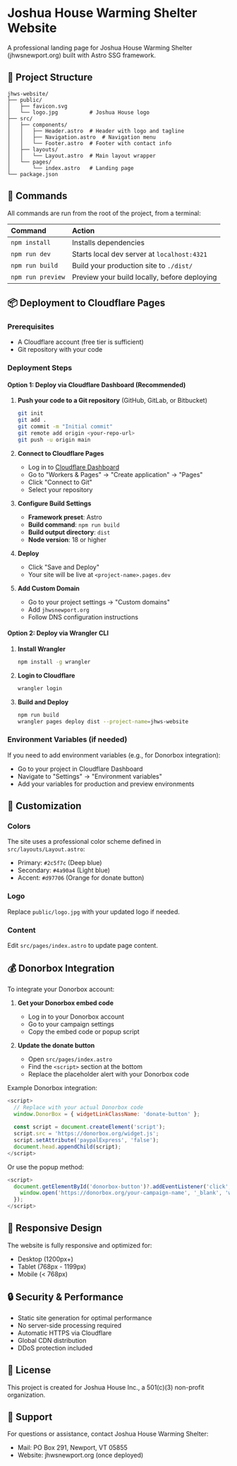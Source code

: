 # Joshua House Warming Shelter Website

A professional landing page for Joshua House Warming Shelter (jhwsnewport.org) built with Astro SSG framework.

## 🚀 Project Structure

```
jhws-website/
├── public/
│   ├── favicon.svg
│   └── logo.jpg          # Joshua House logo
├── src/
│   ├── components/
│   │   ├── Header.astro  # Header with logo and tagline
│   │   ├── Navigation.astro  # Navigation menu
│   │   └── Footer.astro  # Footer with contact info
│   ├── layouts/
│   │   └── Layout.astro  # Main layout wrapper
│   └── pages/
│       └── index.astro   # Landing page
└── package.json
```

## 🧞 Commands

All commands are run from the root of the project, from a terminal:

| Command                   | Action                                           |
| :------------------------ | :----------------------------------------------- |
| `npm install`             | Installs dependencies                            |
| `npm run dev`             | Starts local dev server at `localhost:4321`      |
| `npm run build`           | Build your production site to `./dist/`          |
| `npm run preview`         | Preview your build locally, before deploying     |

## 📦 Deployment to Cloudflare Pages

### Prerequisites
- A Cloudflare account (free tier is sufficient)
- Git repository with your code

### Deployment Steps

#### Option 1: Deploy via Cloudflare Dashboard (Recommended)

1. **Push your code to a Git repository** (GitHub, GitLab, or Bitbucket)
   ```bash
   git init
   git add .
   git commit -m "Initial commit"
   git remote add origin <your-repo-url>
   git push -u origin main
   ```

2. **Connect to Cloudflare Pages**
   - Log in to [Cloudflare Dashboard](https://dash.cloudflare.com/)
   - Go to "Workers & Pages" → "Create application" → "Pages"
   - Click "Connect to Git"
   - Select your repository

3. **Configure Build Settings**
   - **Framework preset**: Astro
   - **Build command**: `npm run build`
   - **Build output directory**: `dist`
   - **Node version**: 18 or higher

4. **Deploy**
   - Click "Save and Deploy"
   - Your site will be live at `<project-name>.pages.dev`

5. **Add Custom Domain**
   - Go to your project settings → "Custom domains"
   - Add `jhwsnewport.org`
   - Follow DNS configuration instructions

#### Option 2: Deploy via Wrangler CLI

1. **Install Wrangler**
   ```bash
   npm install -g wrangler
   ```

2. **Login to Cloudflare**
   ```bash
   wrangler login
   ```

3. **Build and Deploy**
   ```bash
   npm run build
   wrangler pages deploy dist --project-name=jhws-website
   ```

### Environment Variables (if needed)
If you need to add environment variables (e.g., for Donorbox integration):
- Go to your project in Cloudflare Dashboard
- Navigate to "Settings" → "Environment variables"
- Add your variables for production and preview environments

## 🎨 Customization

### Colors
The site uses a professional color scheme defined in `src/layouts/Layout.astro`:
- Primary: `#2c5f7c` (Deep blue)
- Secondary: `#4a90a4` (Light blue)
- Accent: `#d97706` (Orange for donate button)

### Logo
Replace `public/logo.jpg` with your updated logo if needed.

### Content
Edit `src/pages/index.astro` to update page content.

## 💰 Donorbox Integration

To integrate your Donorbox account:

1. **Get your Donorbox embed code**
   - Log in to your Donorbox account
   - Go to your campaign settings
   - Copy the embed code or popup script

2. **Update the donate button**
   - Open `src/pages/index.astro`
   - Find the `<script>` section at the bottom
   - Replace the placeholder alert with your Donorbox code

Example Donorbox integration:
```javascript
<script>
  // Replace with your actual Donorbox code
  window.DonorBox = { widgetLinkClassName: 'donate-button' };
  
  const script = document.createElement('script');
  script.src = 'https://donorbox.org/widget.js';
  script.setAttribute('paypalExpress', 'false');
  document.head.appendChild(script);
</script>
```

Or use the popup method:
```javascript
<script>
  document.getElementById('donorbox-button')?.addEventListener('click', () => {
    window.open('https://donorbox.org/your-campaign-name', '_blank', 'width=600,height=700');
  });
</script>
```

## 📱 Responsive Design

The website is fully responsive and optimized for:
- Desktop (1200px+)
- Tablet (768px - 1199px)
- Mobile (< 768px)

## 🔒 Security & Performance

- Static site generation for optimal performance
- No server-side processing required
- Automatic HTTPS via Cloudflare
- Global CDN distribution
- DDoS protection included

## 📄 License

This project is created for Joshua House Inc., a 501(c)(3) non-profit organization.

## 🤝 Support

For questions or assistance, contact Joshua House Warming Shelter:
- Mail: PO Box 291, Newport, VT 05855
- Website: jhwsnewport.org (once deployed)